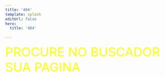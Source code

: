 ```yaml
---
title: '404'
template: splash
editUrl: false
hero:
  title: '404'
   
---
```


<style>
    
  
   body {
  background-image: url('https://i.giphy.com/CkYl1qlzkxPRbklfXx.gif');
-webkit-background-size: cover;
  -moz-background-size: cover;
  -o-background-size: cover;
  background-size: cover;
   }
hx {
  color:  yellow;
  font-size: 40px;
}

</style>
  <body>
  <bg>
  <hx>PROCURE NO BUSCADOR SUA PAGINA</hx>
  </bg>
</body>
